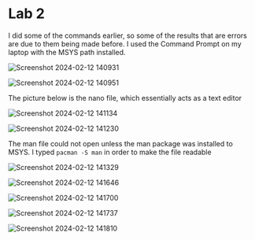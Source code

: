 # Lab 2
I did some of the commands earlier, so some of the results that are errors are due to them being made before.  I used the Command Prompt on my laptop with the MSYS path installed.

![Screenshot 2024-02-12 140931](https://github.com/BlazedFir511/EE322/assets/65604948/eb476bb5-d390-470b-8f19-b08b9db6f402)

![Screenshot 2024-02-12 140951](https://github.com/BlazedFir511/EE322/assets/65604948/2d367a10-eb3a-45b9-abcc-a0ed3df4b0c5)

The picture below is the nano file, which essentially acts as a text editor

![Screenshot 2024-02-12 141134](https://github.com/BlazedFir511/EE322/assets/65604948/418fca66-3253-47ac-ac81-717653fc1d9f)

![Screenshot 2024-02-12 141230](https://github.com/BlazedFir511/EE322/assets/65604948/0e1f5cc1-7ab9-4b13-bf82-b08f22fd62b3)

The man file could not open unless the man package was installed to MSYS.  I typed `pacman -S man` in order to make the file readable

![Screenshot 2024-02-12 141329](https://github.com/BlazedFir511/EE322/assets/65604948/1a531386-8424-45eb-ac03-091ad882e765)

![Screenshot 2024-02-12 141646](https://github.com/BlazedFir511/EE322/assets/65604948/4855dda4-af2c-4381-a7da-f1118c4d7d89)

![Screenshot 2024-02-12 141700](https://github.com/BlazedFir511/EE322/assets/65604948/64883deb-134d-4583-92bf-61fc2c19d6dc)

![Screenshot 2024-02-12 141737](https://github.com/BlazedFir511/EE322/assets/65604948/042b02a0-4e21-4c26-8095-311847678be9)

![Screenshot 2024-02-12 141810](https://github.com/BlazedFir511/EE322/assets/65604948/696e0348-1f57-4cca-844d-4af7e76db2aa)


